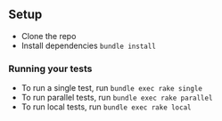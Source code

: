 
## Setup
* Clone the repo
* Install dependencies `bundle install`

### Running your tests
* To run a single test, run `bundle exec rake single`
* To run parallel tests, run `bundle exec rake parallel`
* To run local tests, run `bundle exec rake local`